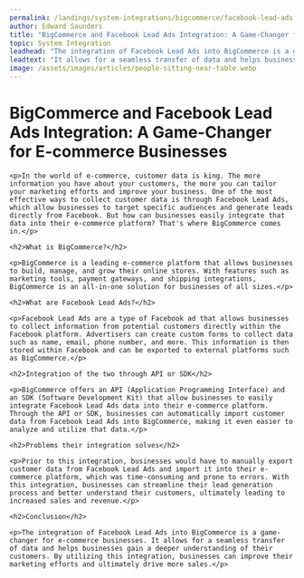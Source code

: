 ```yaml
---
permalink: /landings/system-integrations/bigcommerce/facebook-lead-ads
author: Edward Saunders
title: "BigCommerce and Facebook Lead Ads Integration: A Game-Changer for E-commerce Businesses"
topic: System Integration
leadhead: "The integration of Facebook Lead Ads into BigCommerce is a game-changer for e-commerce businesses"
leadtext: "It allows for a seamless transfer of data and helps businesses gain a deeper understanding of their customers. By utilizing this integration, businesses can improve their marketing efforts and ultimately drive more sales."
image: /assets/images/articles/people-sitting-near-table.webp
---
```

<div class="arttext">
	<h1>BigCommerce and Facebook Lead Ads Integration: A Game-Changer for E-commerce Businesses</h1>

	<p>In the world of e-commerce, customer data is king. The more information you have about your customers, the more you can tailor your marketing efforts and improve your business. One of the most effective ways to collect customer data is through Facebook Lead Ads, which allow businesses to target specific audiences and generate leads directly from Facebook. But how can businesses easily integrate that data into their e-commerce platform? That's where BigCommerce comes in.</p>

	<h2>What is BigCommerce?</h2>

	<p>BigCommerce is a leading e-commerce platform that allows businesses to build, manage, and grow their online stores. With features such as marketing tools, payment gateways, and shipping integrations, BigCommerce is an all-in-one solution for businesses of all sizes.</p>

	<h2>What are Facebook Lead Ads?</h2>

	<p>Facebook Lead Ads are a type of Facebook ad that allows businesses to collect information from potential customers directly within the Facebook platform. Advertisers can create custom forms to collect data such as name, email, phone number, and more. This information is then stored within Facebook and can be exported to external platforms such as BigCommerce.</p>

	<h2>Integration of the two through API or SDK</h2>

	<p>BigCommerce offers an API (Application Programming Interface) and an SDK (Software Development Kit) that allow businesses to easily integrate Facebook Lead Ads data into their e-commerce platform. Through the API or SDK, businesses can automatically import customer data from Facebook Lead Ads into BigCommerce, making it even easier to analyze and utilize that data.</p>

	<h2>Problems their integration solves</h2>

	<p>Prior to this integration, businesses would have to manually export customer data from Facebook Lead Ads and import it into their e-commerce platform, which was time-consuming and prone to errors. With this integration, businesses can streamline their lead generation process and better understand their customers, ultimately leading to increased sales and revenue.</p>

	<h2>Conclusion</h2>

	<p>The integration of Facebook Lead Ads into BigCommerce is a game-changer for e-commerce businesses. It allows for a seamless transfer of data and helps businesses gain a deeper understanding of their customers. By utilizing this integration, businesses can improve their marketing efforts and ultimately drive more sales.</p>

</div>